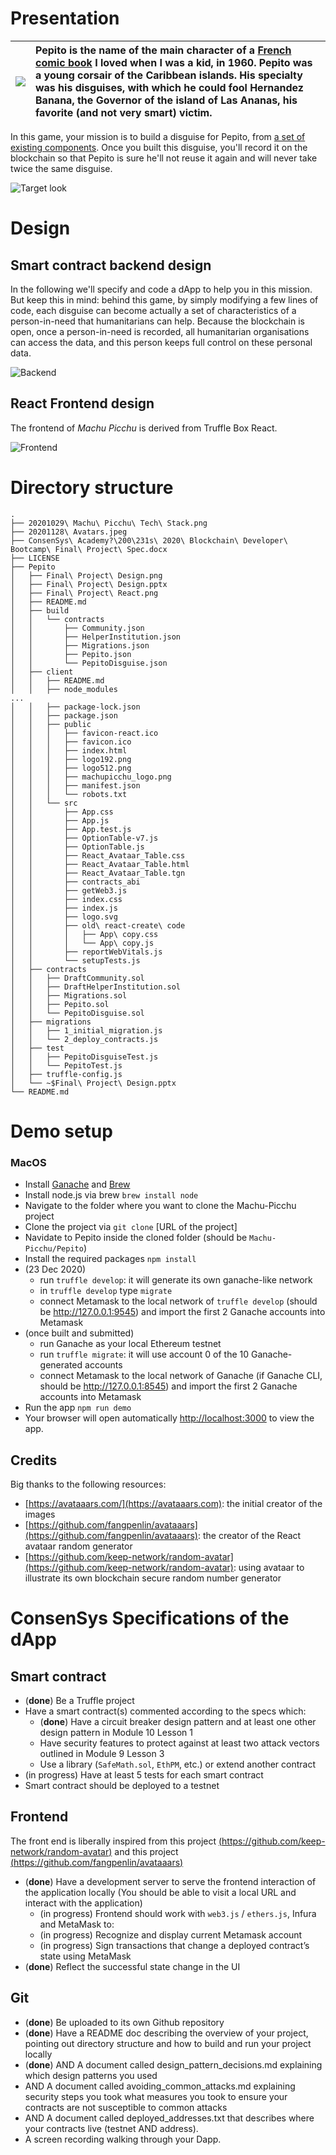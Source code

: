 
# Presentation
|![](https://upload.wikimedia.org/wikipedia/en/9/93/Pepito_Bottaro.jpg)|Pepito is the name of the main character of a [French comic book](https://en.wikipedia.org/wiki/Pepito_(comics)) I loved when I was a kid, in 1960. Pepito was a young corsair of the Caribbean islands. His specialty was his disguises, with which he could fool Hernandez Banana, the Governor of the island of Las Ananas, his favorite (and not very smart) victim. |
|-------|:---------|


In this game, your mission is to build a disguise for Pepito, from [a set of existing components](https://avataaars.com/). Once you built this disguise, you'll record it on the blockchain so that Pepito is sure he'll not reuse it again and will never take twice the same disguise.

![Target look](https://github.com/kvutien/Machu-Picchu/blob/main/20201128%20Avatars.jpeg)

# Design
## Smart contract backend design
In the following we'll specify and code a dApp to help you in this mission. But keep this in mind: behind this game, by simply modifying a few lines of code, each disguise can become actually a set of characteristics of a person-in-need that humanitarians can help. Because the blockchain is open, once a person-in-need is recorded, all humanitarian organisations can access the data, and this person keeps full control on these personal data.

![Backend](https://github.com/kvutien/Machu-Picchu/blob/main/Pepito/Final%20Project%20Design.png)

## React Frontend design
The frontend of _Machu Picchu_ is derived from Truffle Box React.

![Frontend](https://github.com/kvutien/Machu-Picchu/blob/main/Pepito/Final%20Project%20React.png)

# Directory structure
```
.
├── 20201029\ Machu\ Picchu\ Tech\ Stack.png
├── 20201128\ Avatars.jpeg
├── ConsenSys\ Academy?\200\231s\ 2020\ Blockchain\ Developer\ Bootcamp\ Final\ Project\ Spec.docx
├── LICENSE
├── Pepito
│   ├── Final\ Project\ Design.png
│   ├── Final\ Project\ Design.pptx
│   ├── Final\ Project\ React.png
│   ├── README.md
│   ├── build
│   │   └── contracts
│   │       ├── Community.json
│   │       ├── HelperInstitution.json
│   │       ├── Migrations.json
│   │       ├── Pepito.json
│   │       └── PepitoDisguise.json
│   ├── client
│   │   ├── README.md
│   │   ├── node_modules
...
│   │   ├── package-lock.json
│   │   ├── package.json
│   │   ├── public
│   │   │   ├── favicon-react.ico
│   │   │   ├── favicon.ico
│   │   │   ├── index.html
│   │   │   ├── logo192.png
│   │   │   ├── logo512.png
│   │   │   ├── machupicchu_logo.png
│   │   │   ├── manifest.json
│   │   │   └── robots.txt
│   │   └── src
│   │       ├── App.css
│   │       ├── App.js
│   │       ├── App.test.js
│   │       ├── OptionTable-v7.js
│   │       ├── OptionTable.js
│   │       ├── React_Avataar_Table.css
│   │       ├── React_Avataar_Table.html
│   │       ├── React_Avataar_Table.tgn
│   │       ├── contracts_abi
│   │       ├── getWeb3.js
│   │       ├── index.css
│   │       ├── index.js
│   │       ├── logo.svg
│   │       ├── old\ react-create\ code
│   │       │   ├── App\ copy.css
│   │       │   └── App\ copy.js
│   │       ├── reportWebVitals.js
│   │       └── setupTests.js
│   ├── contracts
│   │   ├── DraftCommunity.sol
│   │   ├── DraftHelperInstitution.sol
│   │   ├── Migrations.sol
│   │   ├── Pepito.sol
│   │   └── PepitoDisguise.sol
│   ├── migrations
│   │   ├── 1_initial_migration.js
│   │   └── 2_deploy_contracts.js
│   ├── test
│   │   ├── PepitoDisguiseTest.js
│   │   └── PepitoTest.js
│   ├── truffle-config.js
│   └── ~$Final\ Project\ Design.pptx
└── README.md
```

# Demo setup

### MacOS

* Install [Ganache](https://github.com/trufflesuite/ganache/releases/download/v1.2.1/Ganache-1.2.1-mac.zip) and [Brew](https://brew.sh/)
* Install node.js via brew `brew install node`
* Navigate to the folder where you want to clone the Machu-Picchu project
* Clone the project via `git clone` [URL of the project]
* Navidate to Pepito inside the cloned folder (should be `Machu-Picchu/Pepito`)
* Install the required packages `npm install`
* (23 Dec 2020) 
  * run `truffle develop`: it will generate its own ganache-like network
  * in `truffle develop` type `migrate`
  * connect Metamask to the local network of `truffle develop` (should be http://127.0.0.1:9545) and import the first 2 Ganache accounts into Metamask
* (once built and submitted)
  * run Ganache as your local Ethereum testnet
  * run `truffle migrate`: it will use account 0 of the 10 Ganache-generated accounts
  * connect Metamask to the local network of Ganache (if Ganache CLI, should be http://127.0.0.1:8545) and import the first 2 Ganache accounts into Metamask
* Run the app `npm run demo`
* Your browser will open automatically [http://localhost:3000](http://localhost:3000) to view the app.

## Credits
Big thanks to the following resources:

* [https://avataaars.com/](https://avataaars.com): the initial creator of the images
* [https://github.com/fangpenlin/avataaars](https://github.com/fangpenlin/avataaars): the creator of the React avataar random generator
* [https://github.com/keep-network/random-avatar](https://github.com/keep-network/random-avatar): using avataar to illustrate its own blockchain secure random number generator 


# ConsenSys Specifications of the dApp
## Smart contract
* (**done**) Be a Truffle project
* Have a smart contract(s) commented according to the specs which:
  + (**done**) Have a circuit breaker design pattern and at least one other design pattern in Module 10 Lesson 1
  + Have security features to protect against at least two attack vectors outlined in Module 9 Lesson 3
  + Use a library (`SafeMath.sol`, `EthPM`, etc.) or extend another contract
* (in progress) Have at least 5 tests for each smart contract
* Smart contract should be deployed to a testnet

## Frontend

The front end is liberally inspired from this project [(https://github.com/keep-network/random-avatar)](https://github.com/keep-network/random-avatar) and this project [(https://github.com/fangpenlin/avataaars)](https://github.com/fangpenlin/avataaars)
* (**done**) Have a development server to serve the frontend interaction of the application locally (You should be able to visit a local URL and interact with the application)
  +	(in progress) Frontend should work with `web3.js` / `ethers.js`, Infura and MetaMask to: 
  +	(in progress) Recognize and display current Metamask account
  +	(in progress) Sign transactions that change a deployed contract’s state using MetaMask
*	(**done**) Reflect the successful state change in the UI

## Git
*	(**done**) Be uploaded to its own Github repository
*	(**done**) Have a README doc describing the overview of your project, pointing out directory structure and how to build and run your project locally  
*	(**done**) AND A document called design_pattern_decisions.md explaining which design patterns you used
*	AND A document called avoiding_common_attacks.md explaining security steps you took what measures you took to ensure your contracts are not susceptible to common attacks
*	AND A document called deployed_addresses.txt that describes where your contracts live (testnet AND address).
*	A screen recording walking through your Dapp.


